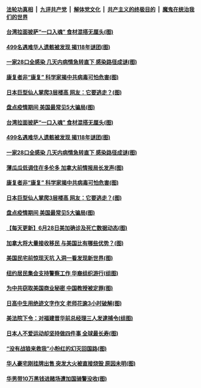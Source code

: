 ####  [法轮功真相](../../../../basic/blob/master/README.md?t=06292202) &nbsp;|&nbsp; [九评共产党](../../../../9ping.md/blob/master/README.md?t=06292202) &nbsp;|&nbsp; [解体党文化](../../../../jtdwh.md/blob/master/README.md?t=06292202)  &nbsp;|&nbsp; [共产主义的终极目的](../../../../gczydzjmd.md/blob/master/README.md?t=06292202) &nbsp;|&nbsp; [魔鬼在统治我们的世界](../../../../mgztzwmdsj.md/blob/master/README.md?t=06292202) 

#### [台湾拉面披萨“一口入魂” 食材混搭无厘头(图)](../pages/p3/938069.md?t=06292202) 

#### [499名遇难华人遗骸被发现 揭118年谜团(图)](../pages/p3/938036.md?t=06292202) 

#### [一家28口全感染 几天内病情急转直下 感染路径成谜(图)](../pages/p3/938032.md?t=06292202) 

#### [康复者非“康复” 科学家揭中共病毒可怕危害(图)](../pages/p3/938045.md?t=06292202) 

#### [日本巨型仙人掌爬3层楼高 网友：它要逃走？(图)](../pages/p3/938031.md?t=06292202) 

#### [盘点疫情期间 美国最常见5大骗局(图)](../pages/p3/938034.md?t=06292202) 

#### [台湾拉面披萨“一口入魂” 食材混搭无厘头(图)](../pages/p3/938069.md?t=06292202) 

#### [499名遇难华人遗骸被发现 揭118年谜团(图)](../pages/p3/938036.md?t=06292202) 

#### [一家28口全感染 几天内病情急转直下 感染路径成谜(图)](../pages/p3/938032.md?t=06292202) 

#### [薄瓜瓜低调住在多伦多 加拿大前情报局长发声(图)](../pages/p3/938052.md?t=06292202) 

#### [康复者非“康复” 科学家揭中共病毒可怕危害(图)](../pages/p3/938045.md?t=06292202) 

#### [日本巨型仙人掌爬3层楼高 网友：它要逃走？(图)](../pages/p3/938031.md?t=06292202) 

#### [盘点疫情期间 美国最常见5大骗局(图)](../pages/p3/938034.md?t=06292202) 

#### [【每天更新】6月28日美加确诊及死亡数据动态(图)](../pages/p3/935173.md?t=06292202) 


#### [加拿大将大量接收移民 与美国比有哪些优势？(图)](../pages/p3/937953.md?t=06292202) 

#### [美国民宅前惊现天坑 入洞一看发现新世界(图)](../pages/p3/937915.md?t=06292202) 

#### [纽约居民集会支持警察工作 华裔组织游行(组图)](../pages/p3/937932.md?t=06292202) 

#### [为中共窃取美国商业秘密 中国教授被定罪(图)](../pages/p3/937926.md?t=06292202) 

#### [日高中生用绝迹文字作文 老师花逾3小时破解(图)](../pages/p3/937906.md?t=06292202) 

#### [美法院下令：对福建晋华前总经理三人发逮捕令(组图)](../pages/p3/937890.md?t=06292202) 

#### [日本人不爱运动却坚持做四件事 全球最长寿(图)](../pages/p3/937843.md?t=06292202) 

#### [“没有战狼来救我”小粉红的幻灭回国路(图)](../pages/p3/937891.md?t=06292202) 


#### [华人豪宅刚挂牌出售 突发大火被直接烧毁 原因未明(图)](../pages/p3/937810.md?t=06292202) 

#### [华男带10万黑钱进赌场遭加国骑警没收(图)](../pages/p3/937751.md?t=06292202) 

